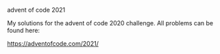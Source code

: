 advent of code 2021

My solutions for the advent of code 2020 challenge. All problems can be found here:

https://adventofcode.com/2021/
